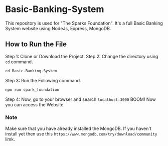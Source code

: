 # Basic-Banking-System
This repository is used for "The Sparks Foundation". It's a full Basic Banking System website using NodeJs, Express, MongoDB.

## How to Run the File

Step 1: Clone or Download the Project.
Step 2: Change the directory using `cd` command.
```md
cd Basic-Banking-System
```

Step 3: Run the Following command.
```md
npm run spark_foundation
```

Step 4: Now, go to your browser and search `localhost:3000`
BOOM! Now you can access the Website

### Note 
Make sure that you have already installed the MongoDB.
If you haven't install yet then use this `https://www.mongodb.com/try/download/community` limk.

